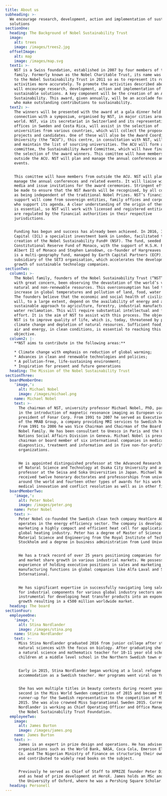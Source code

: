 ```yaml
---
title: About us
subheading: >-
  We encourage research, development, action and implementation of sustainable
  solutions
sectionOne:
  heading: The Background of Nobel Sustainability Trust
  image:
    alt: trees
    image: /images/trees2.jpg
  offsetImage:
    alt: map
    image: /images/map.svg
  text1: >-
    NST is a Swiss foundation, established in 2007 by four members of the Nobel
    family. Formerly known as the Nobel Charitable Trust, its name was changed
    to the Nobel Sustainability Trust in 2011 so as to represent its role and
    activities more accurately. To promote the activities described above NST
    will encourage research, development, action and implementation of
    sustainable solutions. A key component will be the creation of an Award for
    Sustainability. This award, given annually, will be an accolade for those
    who make outstanding contributions to sustainability.
  text2: >-
    The winners will be presented with the award at a gala dinner held in
    connection with a symposium, organised by NST, in major cities around the
    world. NST, via its secretariat in Switzerland and its representative
    offices in Sweden and Costa Rica, will assist in the selection of
    universities from various countries, which will collect the proposed
    projects and candidates. One of these will also be the Award Coordinating
    University (the “ACU”), this centre, in consultation with NST, will select
    and maintain the list of sourcing universities. The ACU will form a
    committee, the Sustainability Award Committee, which will have final say in
    the selection of the award winners. This comittee will have members from
    outside the ACU. NST will plan and manage the annual conferences and related
    events.


    This comittee will have members from outside the ACU. NST will plan and
    manage the annual conferences and related events. It will liaise with the
    media and issue invitations for the award ceremonies. Stringent efforts will
    be made to ensure that the NST Awards will be recognised, by all concerned,
    as being independent of the traditional Nobel Prizes. NST’s financial
    support will come from sovereign entities, family offices and corporations
    who support its agenda. A clear understanding of the origin of these funds
    is essential, so NST will work with licensed and registered entities, which
    are regulated by the financial authorities in their respective
    jurisdictions.


    Funding has begun and success has already been achieved. In 2016, Innovator
    Capital (ICL) a specialist investment bank in London, facilitated the
    creation of the Nobel Sustainability Fund® (NSF). The fund, seeded by the
    Constitutional Reserve Fund of Monaco, with the support of H.S.H. Prince
    Albert II of Monaco and Stephen Lansdown, co-founder of Hargreaves Lansdown,
    is a multi-geography fund, managed by Earth Capital Partners (ECP),
    subsidiary of the SET3 organisation, which accelerates the development and
    growth of sustainable technology companies.
sectionTwo:
  column1: >-
    The Nobel family, founders of the Nobel Sustainability Trust (“NST”) have,
    with great concern, been observing the devastation of the world’s vital,
    natural and non-renewable resources. This overconsumption has led to an
    increase in global temperatures and pollution of land, food, water and air.
    The founders believe that the economic and social health of civilisation
    will, to a large extent, depend on the availability of energy and a
    sustainable approach to agriculture, forestry, industrial manufacturing and
    water reclamation. This will require substantial intellectual and financial
    effort. It is the aim of NST to assist with this process. The objective of
    NST is to improve quality of life, which is, today, threatened by pollution,
    climate change and depletion of natural resources. Sufficient food, water,
    air and energy, in clean conditions, is essential to reaching this
    objective.
  column2: |-
    **NST aims to contribute in the following areas:**

    * Climate change with emphasis on reduction of global warming;
    * Advances in clean and renewable technologies and policies;
    * A pollution-free, life-sustaining environment;
    * Inspiration for present and future generations
  heading: The Mission of the Nobel Sustainability Trust
sectionThree:
  boardMemberOne:
    'image,':
      alt: Michael Nobel
      image: /images/michael.png
    name: Michael Nobel
    text: >-
      The chairman of NST, university professor Michael Nobel, PhD, participated
      in the introduction of magnetic resonance imaging as European vice
      president of Fonar Corp. From 1991 to 2007 he served as Executive Chairman
      of the MRAB Group, a company providing MRI services to Swedish hospitals.
      From 1991 to 2006 he was Vice Chairman and Chairman of the Board of the
      Nobel Family. He has been consultant to Unesco in Paris and the United
      Nations Social Affairs Division in Geneva. Michael Nobel is presently
      chairman or board member of six international companies in medical
      diagnostics, treatment and information and in five non-for-profit
      organizations.


      He is appointed distinguished professor at the Advanced Research Institute
      of Natural Science and Technology at Osaka City University and as guest
      professor at the Seisa and Soka Universities in Japan. Michael Nobel has
      received twelve honorary doctorates and professorships from universities
      around the world and fourteen other types of awards for his work in
      medical innovation and conflict resolution as well as in other fields.
  boardMemberTwo:
    'image,':
      alt: Peter Nobel
      image: /images/peter.png
    name: Peter Nobel
    text: >-
      Peter Nobel co-founded the Swedish clean tech company HeatCore AB which
      operates in the energy efficiency sector. The company is developing and
      marketing a highly compact and efficient heat cell for applications in the
      global heating industry. Peter has a degree of Master of Science in
      Material Science and Engineering from the Royal Institute of Technology in
      Stockholm and a degree in business administration from Lund University.


      He has a track record of over 25 years positioning companies for success
      and market share growth in various industrial markets. He possesses a long
      experience of holding executive positions in sales and marketing, R&D and
      manufacturing functions in global companies like Alfa Laval and SWEP
      International.


      He has significant expertise in successfully navigating long sales cycles
      for industrial components for various global industry sectors and was
      instrumental for developing heat transfer products into an exponential
      growth resulting in a €500 million worldwide market.
  heading: The board
sectionFour:
  employeeOne:
    'image,':
      alt: Stina Nordlander
      image: /images/stina.png
    name: Stina Nordlander
    text: >-
      Miss Stina Nordlander graduated 2016 from junior college after studying
      natural sciences with the focus on biology. After graduating she worked as
      a natural science and mathematics teacher for 10-11 year old school
      children at a middle level school in the Northern Swedish town of Umeå.


      Early in 2015, Stina Nordlander began working at a local refugee
      accommodation as a Swedish teacher. Her programs went viral on Youtube.


      She has won multiple titles in beauty contests during recent years placing
      second in the Miss World Sweden competition of 2015 and became the first
      runner-up for the Swedish representative to the competition of Miss World
      2015. She was also crowned Miss Supranational Sweden 2015. Currently Miss
      Nordlander is working as Chief Operating Officer and Office Manager for
      the Nobel Sustainability Trust Foundation.
  employeeTwo:
    image:
      alt: James Burton
      image: /images/james.png
    name: James Burton
    text: >-
      James is an expert in prize design and operations. He has advised
      organisations such as the World Bank, NASA, Coca Cola, Emerson Electric
      Co. and The Nigerian Ministry of Finance on structuring their own prizes
      and contributed to widely read books on the subject.


      Previously he served as Chief of Staff to XPRIZE founder Peter Diamandis
      and as head of prize development at HeroX. James holds an MSc and MBA from
      the University of Oxford, where he was a Pershing Square Scholar.
  heading: Personell
---
```


